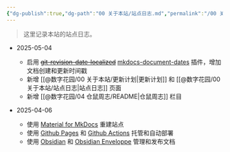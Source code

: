 ```yaml
---
{"dg-publish":true,"dg-path":"00 关于本站/站点日志.md","permalink":"/00 关于本站/站点日志/","created":"2025-05-03","updated":"2025-07-29"}
---
```



> 这里记录本站的站点日志。

- 2025-05-04
	- 启用 ~~[git-revision-date-localized](https://timvink.github.io/mkdocs-git-revision-date-localized-plugin/)~~ [mkdocs-document-dates](https://github.com/jaywhj/mkdocs-document-dates) 插件，增加文档创建和更新时间戳
	- 新增 [[@数字花园/00 关于本站/更新计划\|更新计划]] 和 [[@数字花园/00 关于本站/站点日志\|站点日志]] 页面
	- 新增 [[@数字花园/04 仓鼠周志/README\|仓鼠周志]] 栏目

- 2025-04-06
	- 使用 [Material for MkDocs](https://squidfunk.github.io/mkdocs-material/) 重建站点
	- 使用 [Github Pages](https://pages.github.com/) 和 [Github Actions](https://github.com/features/actions) 托管和自动部署
	- 使用 [Obsidian](https://obsidian.md/) 和 [Obsidian Enveloppe](https://enveloppe.ovh/) 管理和发布文档